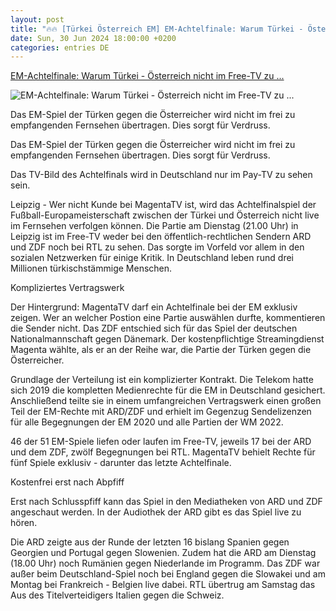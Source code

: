 ```yaml
---
layout: post
title: "🔥🔥 [Türkei Österreich EM] EM-Achtelfinale: Warum Türkei - Österreich nicht im Free-TV zu ..."
date: Sun, 30 Jun 2024 18:00:00 +0200
categories: entries DE
---
```

[EM-Achtelfinale: Warum Türkei - Österreich nicht im Free-TV zu ...](https://www.mz.de/sport/fussball-em/warum-turkei-osterreich-nicht-im-free-tv-zu-sehen-ist-3873937)

![EM-Achtelfinale: Warum Türkei - Österreich nicht im Free-TV zu ...](https://bmg-images.forward-publishing.io/2024/07/02/7a0e15fb-c49f-4973-8b27-8958b24dd6d6.jpeg?rect=0%2C103%2C2048%2C1152&w=1024)

Das EM-Spiel der Türken gegen die Österreicher wird nicht im frei zu empfangenden Fernsehen übertragen. Dies sorgt für Verdruss.

Das EM-Spiel der Türken gegen die Österreicher wird nicht im frei zu empfangenden Fernsehen übertragen. Dies sorgt für Verdruss.

Das TV-Bild des Achtelfinals wird in Deutschland nur im Pay-TV zu sehen sein.

Leipzig - Wer nicht Kunde bei MagentaTV ist, wird das Achtelfinalspiel der Fußball-Europameisterschaft zwischen der Türkei und Österreich nicht live im Fernsehen verfolgen können. Die Partie am Dienstag (21.00 Uhr) in Leipzig ist im Free-TV weder bei den öffentlich-rechtlichen Sendern ARD und ZDF noch bei RTL zu sehen. Das sorgte im Vorfeld vor allem in den sozialen Netzwerken für einige Kritik. In Deutschland leben rund drei Millionen türkischstämmige Menschen.

Kompliziertes Vertragswerk

Der Hintergrund: MagentaTV darf ein Achtelfinale bei der EM exklusiv zeigen. Wer an welcher Postion eine Partie auswählen durfte, kommentieren die Sender nicht. Das ZDF entschied sich für das Spiel der deutschen Nationalmannschaft gegen Dänemark. Der kostenpflichtige Streamingdienst Magenta wählte, als er an der Reihe war, die Partie der Türken gegen die Österreicher.

Grundlage der Verteilung ist ein komplizierter Kontrakt. Die Telekom hatte sich 2019 die kompletten Medienrechte für die EM in Deutschland gesichert. Anschließend teilte sie in einem umfangreichen Vertragswerk einen großen Teil der EM-Rechte mit ARD/ZDF und erhielt im Gegenzug Sendelizenzen für alle Begegnungen der EM 2020 und alle Partien der WM 2022.

46 der 51 EM-Spiele liefen oder laufen im Free-TV, jeweils 17 bei der ARD und dem ZDF, zwölf Begegnungen bei RTL. MagentaTV behielt Rechte für fünf Spiele exklusiv - darunter das letzte Achtelfinale.

Kostenfrei erst nach Abpfiff

Erst nach Schlusspfiff kann das Spiel in den Mediatheken von ARD und ZDF angeschaut werden. In der Audiothek der ARD gibt es das Spiel live zu hören.

Die ARD zeigte aus der Runde der letzten 16 bislang Spanien gegen Georgien und Portugal gegen Slowenien. Zudem hat die ARD am Dienstag (18.00 Uhr) noch Rumänien gegen Niederlande im Programm. Das ZDF war außer beim Deutschland-Spiel noch bei England gegen die Slowakei und am Montag bei Frankreich - Belgien live dabei. RTL übertrug am Samstag das Aus des Titelverteidigers Italien gegen die Schweiz.

